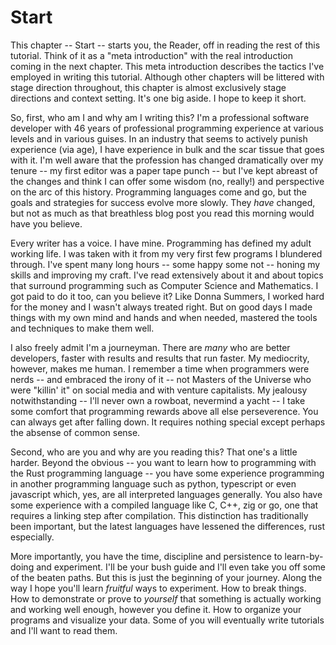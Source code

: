 # Start

This chapter -- Start -- starts you, the Reader, off in reading the rest of this tutorial. Think of it as a "meta introduction" with the real introduction coming in the next chapter.
This meta introduction describes the tactics I've employed in writing this tutorial. Although other chapters will be littered with stage direction throughout, this chapter is almost exclusively stage directions and context setting.
It's one big aside. I hope to keep it short.

So, first, who am I and why am I writing this? I'm a professional software developer with 46 years of professional programming experience at various levels and in various guises. In an industry that seems to actively punish experience (via age),
I have experience in bulk and the scar tissue that goes with it. I'm well aware that the profession has changed dramatically over my tenure -- my first editor was a paper tape punch -- but I've kept abreast of the changes and think I can offer some wisdom 
(no, really!) and perspective on the arc of this history. Programming languages come and go, but the goals and strategies for success evolve more slowly. They _have_ changed, but not as much as that breathless blog post you read this morning would have you
believe.

Every writer has a voice. I have mine. Programming has defined my adult working life. I was taken with it from my very first few programs I blundered through. I've spent many long hours -- some happy some not -- honing my skills and improving my craft.
I've read extensively about it and about topics that surround programming such as Computer Science and Mathematics. I got paid to do it too, can you believe it? Like Donna Summers, I worked hard for the money and I wasn't always treated right. 
But on good days I made things with my own mind and hands and when needed, mastered the tools and techniques to make them well.

I also freely admit I'm a journeyman. There are _many_ who are better developers, faster with results and results that run faster. My mediocrity, however, makes me human. I remember a time when programmers were nerds -- and embraced the irony of it -- not 
Masters of the Universe who were "killin' it" on social media and with venture capitalists. My jealousy notwithstanding -- I'll never own a rowboat, nevermind a yacht -- I take some comfort that programming rewards above all else perseverence. You can always get
after falling down. It requires nothing special except perhaps the absense of common sense.

Second, who are you and why are you reading this? That one's a little harder. Beyond the obvious -- you want to learn how to programming with the Rust programming language -- you have some experience programming in another programming language such as python, typescript or even javascript which, yes, are all interpreted languages generally. You also have some experience with a compiled language like C, C++, zig or go, one that requires a linking step after compilation. This distinction has traditionally been important, but the latest languages have lessened the differences, rust especially.

More importantly, you have the time, discipline and persistence to learn-by-doing and experiment. I'll be your bush guide and I'll even take you off some of the beaten paths. But this is just the beginning of your journey. Along the way I hope you'll learn _fruitful_ ways to experiment. How to break things. How to demonstrate or prove to _yourself_ that something is actually working and working well enough, however you define it. How to organize your programs and visualize your data. Some of you will eventually write tutorials and I'll want to read them.
